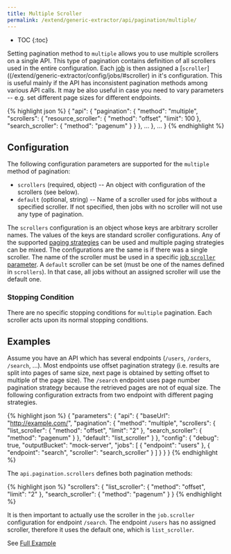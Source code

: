 ```yaml
---
title: Multiple Scroller
permalink: /extend/generic-extractor/api/pagination/multiple/
---
```


* TOC
{:toc}

Setting pagination method to `multiple` allows you to use multiple scrollers on a single API.
This type of pagination contains definition of all scrollers used in the entire configuration.
Each [job](/extend/generic-extractor/jobs/) is then assigned a 
[`scroller`]((/extend/generic-extractor/config/jobs/#scroller) in it's configuration.
This is useful mainly if the API has inconsistent pagination methods among various API calls. 
It may be also useful in case you need to vary parameters -- e.g. set different page sizes for
different endpoints.

{% highlight json %}
{
    "api": {
        "pagination": {
            "method": "multiple",
            "scrollers": {
                "resource_scroller": {
                    "method": "offset",
                    "limit": 100
                },
                "search_scroller": {
                    "method": "pagenum"
                }
            }
        },
        ...
    },
    ...
}
{% endhighlight %}

## Configuration
The following configuration parameters are supported for the `multiple` method of pagination:

- `scrollers` (required, object) -- An object with configuration of the scrollers (see below).
- `default` (optional, string) -- Name of a scroller used for jobs without a specified scroller. If not 
specified, then jobs with no scroller will not use any type of pagination.

The `scrollers` configuration is an object whose keys are arbitrary scroller names. The values of the 
keys are standard scroller configurations. Any of the supported 
[paging strategies](/extend/generic-extractor/api/pagination/#paging-strategy) can be used and 
multiple paging strategies can be mixed. The configurations are the same is if there was a single scroller.
The name of the scroller must be used in a specific [job `scroller` parameter](/extend/generic-extractor/jobs/#scroller).
A `default` scroller can be set (must be one of the names defined in `scrollers`). In that case, all jobs
without an assigned scroller will use the default one.

### Stopping Condition
There are no specific stopping conditions for `multiple` pagination. Each scroller acts upon its 
normal stopping conditions.

## Examples
Assume you have an API which has several endpoints (`/users`, `/orders`, `/search`, ...). Most endpoints
use offset pagination strategy (i.e. results are split into pages of same size, next page is obtained by 
setting offset to multiple of the page size). The `/search` endpoint uses page number pagination strategy
because the retrieved pages are not of equal size. The following configuration extracts from two endpoint
with different paging strategies.

{% highlight json %}
{
    "parameters": {
        "api": {
            "baseUrl": "http://example.com/",
            "pagination": {
                "method": "multiple",
                "scrollers": {
                    "list_scroller": {
                        "method": "offset",
                        "limit": "2"
                    },
                    "search_scroller": {
                        "method": "pagenum"
                    }
                },
                "default": "list_scroller"
            }
        },
        "config": {
            "debug": true,
            "outputBucket": "mock-server",
            "jobs": [
                {
                    "endpoint": "users"
                },
                {
                    "endpoint": "search",
                    "scroller": "search_scroller"
                }
            ]
        }
    }
}
{% endhighlight %}

The `api.pagination.scrollers` defines both pagination methods: 

{% highlight json %}
"scrollers": {
    "list_scroller": {
        "method": "offset",
        "limit": "2"
    },
    "search_scroller": {
        "method": "pagenum"
    }
}
{% endhighlight %}

It is then important to actually use the scroller in the `job.scroller` configuration for endpoint `/search`. 
The endpoint `/users` has no assigned scroller, therefore it uses the default one, which is `list_scroller`.

See [Full Example](todo:062-pagination-multiple-scrollers)